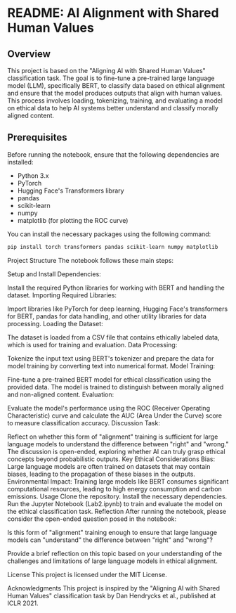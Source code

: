 # README: AI Alignment with Shared Human Values

## Overview

This project is based on the "Aligning AI with Shared Human Values" classification task. The goal is to fine-tune a pre-trained large language model (LLM), specifically BERT, to classify data based on ethical alignment and ensure that the model produces outputs that align with human values. This process involves loading, tokenizing, training, and evaluating a model on ethical data to help AI systems better understand and classify morally aligned content.

## Prerequisites

Before running the notebook, ensure that the following dependencies are installed:

- Python 3.x
- PyTorch
- Hugging Face's Transformers library
- pandas
- scikit-learn
- numpy
- matplotlib (for plotting the ROC curve)

You can install the necessary packages using the following command:

```bash
pip install torch transformers pandas scikit-learn numpy matplotlib
```
Project Structure
The notebook follows these main steps:

Setup and Install Dependencies:

Install the required Python libraries for working with BERT and handling the dataset.
Importing Required Libraries:

Import libraries like PyTorch for deep learning, Hugging Face's transformers for BERT, pandas for data handling, and other utility libraries for data processing.
Loading the Dataset:

The dataset is loaded from a CSV file that contains ethically labeled data, which is used for training and evaluation.
Data Processing:

Tokenize the input text using BERT's tokenizer and prepare the data for model training by converting text into numerical format.
Model Training:

Fine-tune a pre-trained BERT model for ethical classification using the provided data. The model is trained to distinguish between morally aligned and non-aligned content.
Evaluation:

Evaluate the model's performance using the ROC (Receiver Operating Characteristic) curve and calculate the AUC (Area Under the Curve) score to measure classification accuracy.
Discussion Task:

Reflect on whether this form of "alignment" training is sufficient for large language models to understand the difference between "right" and "wrong." The discussion is open-ended, exploring whether AI can truly grasp ethical concepts beyond probabilistic outputs.
Key Ethical Considerations
Bias: Large language models are often trained on datasets that may contain biases, leading to the propagation of these biases in the outputs.
Environmental Impact: Training large models like BERT consumes significant computational resources, leading to high energy consumption and carbon emissions.
Usage
Clone the repository.
Install the necessary dependencies.
Run the Jupyter Notebook (Lab2.ipynb) to train and evaluate the model on the ethical classification task.
Reflection
After running the notebook, please consider the open-ended question posed in the notebook:

Is this form of "alignment" training enough to ensure that large language models can "understand" the difference between "right" and "wrong"?

Provide a brief reflection on this topic based on your understanding of the challenges and limitations of large language models in ethical alignment.

License
This project is licensed under the MIT License.

Acknowledgments
This project is inspired by the "Aligning AI with Shared Human Values" classification task by Dan Hendrycks et al., published at ICLR 2021.
